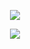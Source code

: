 <p align="center">
  <img src=https://github.com/user-attachments/assets/ec544e61-3763-441b-92c9-e4560811d019
</p>
<p align="center">
  <img src=https://github.com/user-attachments/assets/be65577f-b76b-44fc-9130-29f082d5e071
</p>
